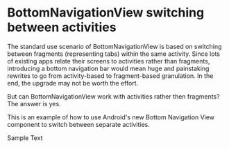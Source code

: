# BottomNavigationView switching between activities
The standard use scenario of BottomNavigationView is based on switching between fragments (representing tabs) within the same activity. Since lots of existing apps relate their screens to activities rather than fragments, introducing a bottom navigation bar would mean huge and painstaking rewrites to go from activity-based to fragment-based granulation. In the end, the upgrade may not be worth the effort.

But can BottomNavigationView work with activities rather then fragments? The answer is yes.

This is an example of how to use Android's new Bottom Navigation View component to switch between separate activities.


Sample Text
